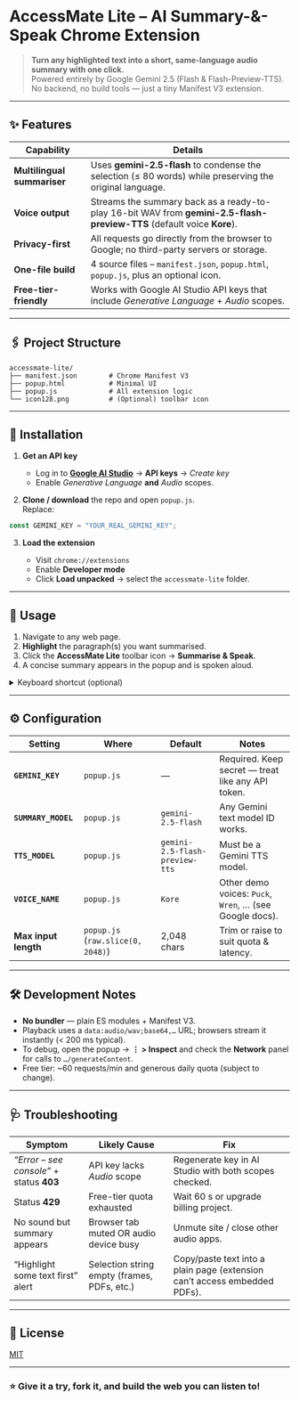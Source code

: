 # AccessMate Lite – AI Summary-&-Speak Chrome Extension

> **Turn any highlighted text into a short, same-language audio summary with one click.**  
> Powered entirely by Google Gemini 2.5 (Flash & Flash-Preview-TTS).  
> No backend, no build tools — just a tiny Manifest V3 extension.

---

## ✨ Features

| Capability              | Details                                                                                      |
|-------------------------|----------------------------------------------------------------------------------------------|
| **Multilingual summariser** | Uses **gemini-2.5-flash** to condense the selection (≤ 80 words) while preserving the original language. |
| **Voice output**        | Streams the summary back as a ready-to-play 16-bit WAV from **gemini-2.5-flash-preview-TTS** (default voice **Kore**). |
| **Privacy-first**       | All requests go directly from the browser to Google; no third-party servers or storage.     |
| **One-file build**      | 4 source files – `manifest.json`, `popup.html`, `popup.js`, plus an optional icon.          |
| **Free-tier-friendly**  | Works with Google AI Studio API keys that include *Generative Language* + *Audio* scopes.   |

---

## 🖇️ Project Structure

```
accessmate-lite/
├── manifest.json        # Chrome Manifest V3
├── popup.html           # Minimal UI
├── popup.js             # All extension logic
└── icon128.png          # (Optional) toolbar icon
```

---

## 🔧 Installation

1. **Get an API key**  
   - Log in to **[Google AI Studio](https://aistudio.google.com)** → **API keys** → *Create key*  
   - Enable *Generative Language* **and** *Audio* scopes.

2. **Clone / download** the repo and open `popup.js`.  
   Replace:

```js
const GEMINI_KEY = "YOUR_REAL_GEMINI_KEY";
```

3. **Load the extension**

   - Visit `chrome://extensions`
   - Enable **Developer mode**
   - Click **Load unpacked** → select the `accessmate-lite` folder.

---

## 🚀 Usage

1. Navigate to any web page.  
2. **Highlight** the paragraph(s) you want summarised.  
3. Click the **AccessMate Lite** toolbar icon → **Summarise & Speak**.  
4. A concise summary appears in the popup and is spoken aloud.

<details>
<summary>Keyboard shortcut (optional)</summary>

You can bind a custom shortcut:

1. Go to `chrome://extensions/shortcuts`  
2. Find **AccessMate Lite** → *Activate the extension* → set e.g. `Ctrl+Shift+L`  
3. Highlight text and press the shortcut instead of clicking the icon.

</details>

---

## ⚙️ Configuration

| Setting              | Where                             | Default                        | Notes                                                   |
|----------------------|-----------------------------------|--------------------------------|---------------------------------------------------------|
| **`GEMINI_KEY`**     | `popup.js`                        | —                              | Required. Keep secret — treat like any API token.       |
| **`SUMMARY_MODEL`**  | `popup.js`                        | `gemini-2.5-flash`             | Any Gemini text model ID works.                         |
| **`TTS_MODEL`**      | `popup.js`                        | `gemini-2.5-flash-preview-tts` | Must be a Gemini TTS model.                             |
| **`VOICE_NAME`**     | `popup.js`                        | `Kore`                         | Other demo voices: `Puck`, `Wren`, … (see Google docs). |
| **Max input length** | `popup.js` (`raw.slice(0, 2048)`) | 2,048 chars                    | Trim or raise to suit quota & latency.                  |

---

## 🛠️ Development Notes

- **No bundler** — plain ES modules + Manifest V3.  
- Playback uses a `data:audio/wav;base64,…` URL; browsers stream it instantly (< 200 ms typical).  
- To debug, open the popup → **⋮ > Inspect** and check the **Network** panel for calls to `…/generateContent`.  
- Free tier: ~60 requests/min and generous daily quota (subject to change).

---

## 🩺 Troubleshooting

| Symptom                                | Likely Cause                                | Fix                                                                       |
|----------------------------------------|---------------------------------------------|----------------------------------------------------------------------------|
| *“Error – see console”* + status **403** | API key lacks *Audio* scope                 | Regenerate key in AI Studio with both scopes checked.                     |
| Status **429**                         | Free-tier quota exhausted                   | Wait 60 s or upgrade billing project.                                     |
| No sound but summary appears           | Browser tab muted OR audio device busy      | Unmute site / close other audio apps.                                     |
| “Highlight some text first” alert      | Selection string empty (frames, PDFs, etc.) | Copy/paste text into a plain page (extension can’t access embedded PDFs). |

---

## 📝 License

[MIT](LICENSE)

---

### ⭐ Give it a try, fork it, and build the web you can listen to!